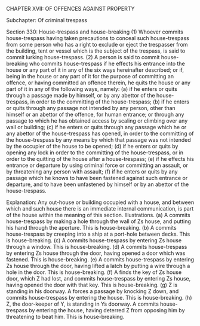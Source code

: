 CHAPTER XVII: OF OFFENCES AGAINST PROPERTY

Subchapter: Of criminal trespass

Section 330: House-trespass and house-breaking
(1) Whoever commits house-trespass having taken precautions to conceal such house-trespass from some person who has a right to exclude or eject the trespasser from the building, tent or vessel which is the subject of the trespass, is said to commit lurking house-trespass. (2) A person is said to commit house-breaking who commits house-trespass if he effects his entrance into the house or any part of it in any of the six ways hereinafter described; or if, being in the house or any part of it for the purpose of committing an offence, or having committed an offence therein, he quits the house or any part of it in any of the following ways, namely: (a) if he enters or quits through a passage made by himself, or by any abettor of the house-trespass, in order to the committing of the house-trespass; (b) if he enters or quits through any passage not intended by any person, other than himself or an abettor of the offence, for human entrance; or through any passage to which he has obtained access by scaling or climbing over any wall or building; (c) if he enters or quits through any passage which he or any abettor of the house-trespass has opened, in order to the committing of the house-trespass by any means by which that passage was not intended by the occupier of the house to be opened; (d) if he enters or quits by opening any lock in order to the committing of the house-trespass, or in order to the quitting of the house after a house-trespass; (e) if he effects his entrance or departure by using criminal force or committing an assault, or by threatening any person with assault; (f) if he enters or quits by any passage which he knows to have been fastened against such entrance or departure, and to have been unfastened by himself or by an abettor of the house-trespass.

Explanation: Any out-house or building occupied with a house, and between which and such house there is an immediate internal communication, is part of the house within the meaning of this section.
Illustrations.
(a) A commits house-trespass by making a hole through the wall of Zs house, and putting his hand through the aperture. This is house-breaking. (b) A commits house-trespass by creeping into a ship at a port-hole between decks. This is house-breaking. (c) A commits house-trespass by entering Zs house through a window. This is house-breaking. (d) A commits house-trespass by entering Zs house through the door, having opened a door which was fastened. This is house-breaking. (e) A commits house-trespass by entering Zs house through the door, having lifted a latch by putting a wire through a hole in the door. This is house-breaking. (f) A finds the key of Zs house door, which Z had lost, and commits house-trespass by entering Zs house, having opened the door with that key. This is house-breaking. (g) Z is standing in his doorway. A forces a passage by knocking Z down, and commits house-trespass by entering the house. This is house-breaking. (h) Z, the door-keeper of Y, is standing in Ys doorway. A commits house-trespass by entering the house, having deterred Z from opposing him by threatening to beat him. This is house-breaking.

